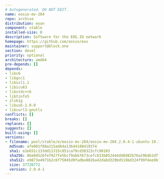 ```yaml
---
# Autogenerated. DO NOT EDIT.
name: eosio-mv-204
repo: archive
distribution: eoan
component: stable
installed-size: 0
description: Software for the EOS.IO network
homepage: https://github.com/eosio/eos
maintainer: support@block.one
section: devel
priority: optional
architecture: amd64
pre-depends: []
depends:
- libc6
- libgcc1
- libssl1.1
- libicu63
- libstdc++6
- libtinfo5
- zlib1g
- libusb-1.0-0
- libcurl3-gnutls
conflicts: []
breaks: []
replaces: []
suggests: []
built-using: []
versions:
- filename: pool/stable/e/eosio-mv-204/eosio-mv-204_2.0.4-1-ubuntu-19.10_amd64.deb
  md5sum: afe001f88a215ad64a13644188419374
  sha1: e2e651c133dd11315c851ca79cd38323cfc90103
  sha256: 86e04526fef927fe5bcf9abb7673cefc633b052444dd0d82b76a29b4b1dffe13
  sha512: e9873e4971b2c6f75045d9fadbe8026a42dabd329bd519bd324f99f4ee9b140b4eb75a2ed87b945e9d543cff26968341a96a2f95d2b9cb858eca7665ec4759f0
  size: 37726772
  version: 2.0.4-1
---
```

